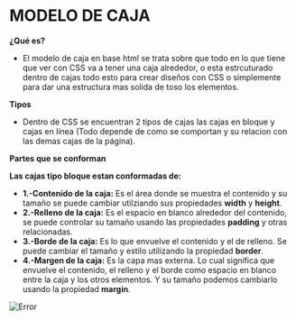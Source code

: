 
# **MODELO DE CAJA**


**¿Qué es?**
* El modelo de caja en base html se trata sobre que todo en lo que tiene que ver con CSS va a tener una caja alrededor, o esta estrcuturado dentro de cajas todo esto para crear diseños con CSS o simplemente para dar una estructura mas solida de toso los elementos. 


**Tipos**
* Dentro de CSS se encuentran 2 tipos de cajas las cajas en bloque y cajas en línea (Todo depende de como se comportan y su relacion con las demas cajas de la página).


**Partes que se conforman**


**Las cajas tipo bloque estan conformadas de:**
- **1.-Contenido de la caja:** Es el área donde se muestra el contenido y su tamaño se puede cambiar utilziando sus propiedades **width** y **height**.
- **2.-Relleno de la caja:** Es el espacio en blanco alrededor del contenido, se puede controlar su tamaño usando las propiedades **padding** y otras relacionadas.
- **3.-Borde de la caja:** Es lo que envuelve el contenido y el de relleno. Se puede cambiar el tamaño y estilo utilizando la propiedad **border**.
- **4.-Margen de la caja:** Es la capa mas externa. Lo cual significa que envuelve el contenido, el relleno y el borde como espacio en blanco entre la caja y los otros elementos. Y su tamaño podemos cambiarlo usando la propiedad **margin**.

![Error](https://s3-us-west-2.amazonaws.com/devcodepro/media/tutorials/modelo-caja-css-t1.jpg)


